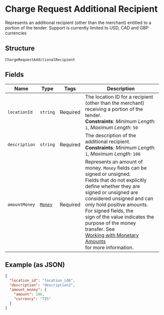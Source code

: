 
# Charge Request Additional Recipient

Represents an additional recipient (other than the merchant) entitled to a portion of the tender.
Support is currently limited to USD, CAD and GBP currencies

## Structure

`ChargeRequestAdditionalRecipient`

## Fields

| Name | Type | Tags | Description |
|  --- | --- | --- | --- |
| `locationId` | `string` | Required | The location ID for a recipient (other than the merchant) receiving a portion of the tender.<br>**Constraints**: *Minimum Length*: `1`, *Maximum Length*: `50` |
| `description` | `string` | Required | The description of the additional recipient.<br>**Constraints**: *Minimum Length*: `1`, *Maximum Length*: `100` |
| `amountMoney` | [`Money`](../../doc/models/money.md) | Required | Represents an amount of money. `Money` fields can be signed or unsigned.<br>Fields that do not explicitly define whether they are signed or unsigned are<br>considered unsigned and can only hold positive amounts. For signed fields, the<br>sign of the value indicates the purpose of the money transfer. See<br>[Working with Monetary Amounts](https://developer.squareup.com/docs/build-basics/working-with-monetary-amounts)<br>for more information. |

## Example (as JSON)

```json
{
  "location_id": "location_id6",
  "description": "description2",
  "amount_money": {
    "amount": 186,
    "currency": "TZS"
  }
}
```

